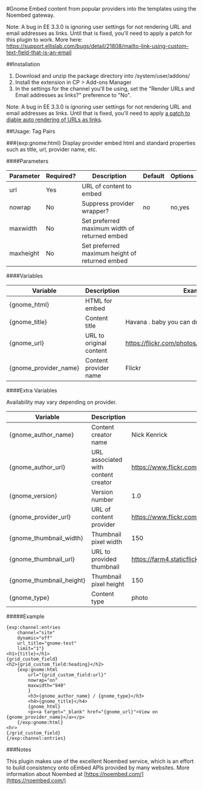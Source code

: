 #Gnome
Embed content from popular providers into the templates using the Noembed gateway.

Note: A bug in EE 3.3.0 is ignoring user settings for not rendering URL and email addresses as links. Until that is fixed, you'll need to apply a patch for this plugin to work.
More here: https://support.ellislab.com/bugs/detail/21808/mailto-link-using-custom-text-field-that-is-an-email

##Installation

1. Download and unzip the package directory into /system/user/addons/
2. Install the extension in CP > Add-ons Manager
3. In the settings for the channel you'll be using, set the  "Render URLs and Email addresses as links?" preference to "No".

Note: A bug in EE 3.3.0 is ignoring user settings for not rendering URL and email addresses as links. Until that is fixed, you'll need to apply [a patch to diable auto rendering of URLs as links](https://support.ellislab.com/bugs/detail/21808/mailto-link-using-custom-text-field-that-is-an-email).


##Usage: Tag Pairs

###{exp:gnome:html}
Display provider embed html and standard properties such as title, url, provider name, etc.

####Parameters

| Parameter | Required? |	Description | Default | Options
| --- | --- | --- | --- | --- |
| url | Yes | URL of content to embed | |
| nowrap | No	| Suppress provider wrapper? | no | no,yes
| maxwidth | No	| Set preferred maximum width of returned embed |  | 
| maxheight | No	| Set preferred maximum height of returned embed |  | 


####Variables

|	Variable	| Description | Example |
|	---	|	---	|	---	|
|	{gnome_html}	|	HTML for embed	|	|
|	{gnome_title}	|	Content title	|	Havana . baby you can drive my car series	|
|	{gnome_url}	|	URL to original content	|	https://flickr.com/photos/zedzap/13342893375/ |
|	{gnome_provider_name}	|	Content provider name	|	Flickr |


####Extra Variables 

Availability may vary depending on provider.

|	Variable	| Description | Example |
|	---	|	---	|	---	|
|	{gnome_author_name}	|	Content creator name	|	Nick Kenrick	|
|	{gnome_author_url}	|	URL associated with content creator	| https://www.flickr.com/photos/zedzap/	|
|	{gnome_version}	|	Version number	|	1.0 |
|	{gnome_provider_url}	| URL of content provider	|	https://www.flickr.com/ |
|	{gnome_thumbnail_width}	|	Thumbnail pixel width	| 150	|
|	{gnome_thumbnail_url}	|	URL to provided thumbnail	|	https://farm4.staticflickr.com/3774/13342893375_fd1bde28ec_q.jpg |
|	{gnome_thumbnail_height}	|	Thumbnail pixel height	|	150 |
|	{gnome_type}	|	Content type	|	photo	|


#####Example

```
{exp:channel:entries 
	channel="site" 
	dynamic="off" 
	url_title="gnome-test" 
	limit="1"}
<h1>{title}</h1>
{grid_custom_field}
<h2>{grid_custom_field:heading}</h2>
	{exp:gnome:html 
		url="{grid_custom_field:url}"
		nowrap="on"
		maxwidth="940"
		}
		<h3>{gnome_author_name} / {gnome_type}</h3>		
		<h4>{gnome_title}</h4>		
		{gnome_html}		
		<p><a target="_blank" href="{gnome_url}">View on {gnome_provider_name}</a></p>
	{/exp:gnome:html}
<hr>
{/grid_custom_field}
{/exp:channel:entries}
```

###Notes

This plugin makes use of the excellent Noembed service, which is an effort to build consistency onto oEmbed APIs provided by many websites.
More information about Noembed at [https://noembed.com/](https://noembed.com/)

